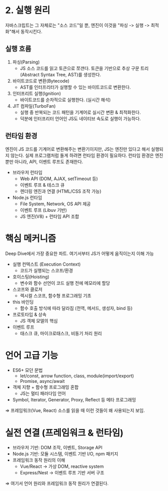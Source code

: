 # 2. 실행 원리

자바스크립트는 그 자체로는 "소스 코드"일 뿐, 엔진이 이것을 "파싱 -> 실행 -> 최적화"해서 동작시킨다.

## 실행 흐름

1. 파싱(Parsing)
   - JS 소스 코드를 읽고 토큰으로 쪼갠다. 토큰을 기반으로 추상 구문 트리(Abstract Syntax Tree, AST)를 생성한다.
2. 바이트코드로 변환(Bytecode)
   - AST를 인터프리터가 실행할 수 있는 바이트코드로 변환한다.
3. 인터프리트 실행(Ignition)
   - 바이트코드를 순차적으로 실행한다. (실시간 해석)
4. JIT 컴파일(TurboFan)
   - 실행 중 반복되는 코드 패턴을 기계어로 실시간 변환 & 최적화한다.
   - 덕분에 인터프리터 언어인 JS도 네이티브 속도로 실행이 가능하다.

## 런타임 환경

엔진이 JS 코드를 기계어로 변환해주는 변환기이지만, JS는 엔진만 있다고 해서 실행되지 않는다. 실제 프로그램처럼 돌게 하려면 런타임 환경이 필요하다. 런타임 환경은 엔진 뿐만 아니라, API, 이벤트 루프도 존재한다.

- 브라우저 런타임
  - Web API (DOM, AJAX, setTimeout 등)
  - 이벤트 루프 & 테스크 큐
  - 렌더링 엔진과 연결 (HTML/CSS 조작 가능)
- Node.js 런타임
  - File System, Network, OS API 제공
  - 이벤트 루프 (Libuv 기반)
  - JS 엔진(V8) + 런타임 API 조합

# 핵심 메커니즘

Deep Dive에서 가장 중요한 파트. 여기서부터 JS가 어떻게 움직이는지 이해 가능

- 실행 컨텍스트 (Execution Context)
  - 코드가 실행되는 스코프/환경
- 호이스팅(Hoisting)
  - 변수와 함수 선언이 코드 실행 전에 메모리에 할당
- 스코프와 클로저
  - 렉시컬 스코프, 함수형 프로그래밍 기초
- this 바인딩
  - 함수 호출 방식에 따라 달라짐 (전역, 메서드, 생성자, bind 등)
- 프로토타입 & 상속
  - JS 객체 모델의 핵심
- 이벤트 루프
  - 태스크 큐, 마이크로태스크, 비동기 처리 원리

# 언어 고급 기능

- ES6+ 모던 문법
  - let/const, arrow function, class, module(import/export)
  - Promise, async/await
- 객체 지향 + 함수형 프로그래밍 혼합
  - JS는 멀티 패러다임 언어
- Symbol, Iterator, Generator, Proxy, Reflect 등 메타 프로그래밍

⇒ 프레임워크(Vue, React) 소스를 읽을 때 이런 것들이 왜 사용되는지 보임.

# 실전 연결 (프레임워크 & 런타임)

- 브라우저 기반: DOM 조작, 이벤트, Storage API
- Node.js 기반: 모듈 시스템, 이벤트 기반 I/O, npm 패키지
- 프레임워크 동작 원리의 이해
  - Vue/React → 가상 DOM, reactive system
  - Express/Nest → 이벤트 루프 기반 서버 구조

⇒ 여기서 언어 원리와 프레임워크 동작 원리가 연결된다.
